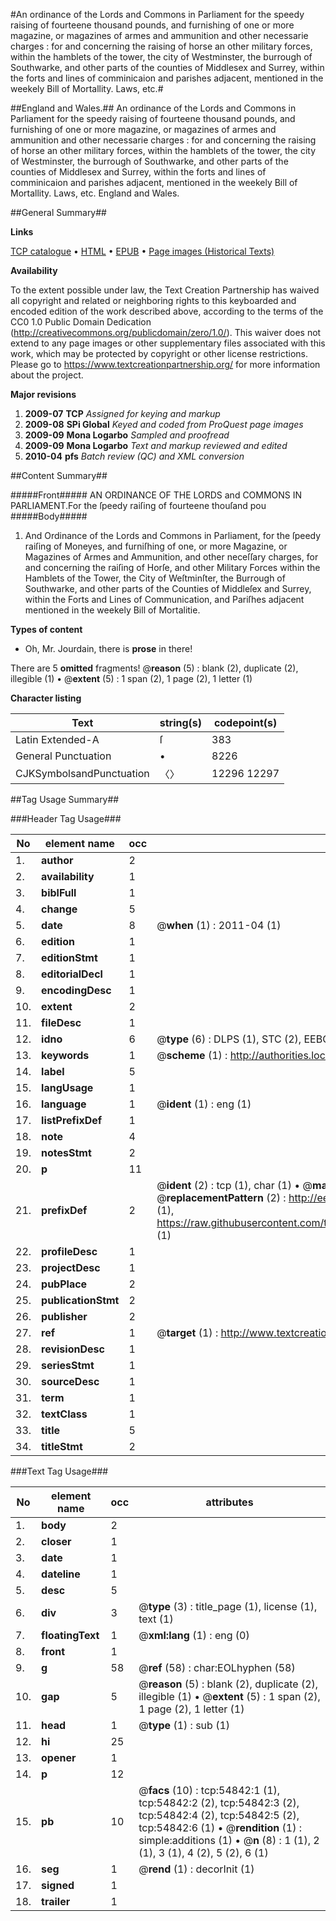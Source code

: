 #An ordinance of the Lords and Commons in Parliament for the speedy raising of fourteene thousand pounds, and furnishing of one or more magazine, or magazines of armes and ammunition and other necessarie charges : for and concerning the raising of horse an other military forces, within the hamblets of the tower, the city of Westminster, the burrough of Southwarke, and other parts of the counties of Middlesex and Surrey, within the forts and lines of comminicaion and parishes adjacent, mentioned in the weekely Bill of Mortallity. Laws, etc.#

##England and Wales.##
An ordinance of the Lords and Commons in Parliament for the speedy raising of fourteene thousand pounds, and furnishing of one or more magazine, or magazines of armes and ammunition and other necessarie charges : for and concerning the raising of horse an other military forces, within the hamblets of the tower, the city of Westminster, the burrough of Southwarke, and other parts of the counties of Middlesex and Surrey, within the forts and lines of comminicaion and parishes adjacent, mentioned in the weekely Bill of Mortallity.
Laws, etc.
England and Wales.

##General Summary##

**Links**

[TCP catalogue](http://www.ota.ox.ac.uk/tcp/)  • 
[HTML](http://tei.it.ox.ac.uk/tcp/Texts-HTML/free/A69/A69943.html)  • 
[EPUB](http://tei.it.ox.ac.uk/tcp/Texts-EPUB/free/A69/A69943.epub) • 
[Page images (Historical Texts)](https://historicaltexts.jisc.ac.uk/eebo-12141499e)

**Availability**

To the extent possible under law, the Text Creation Partnership has waived all copyright and related or neighboring rights to this keyboarded and encoded edition of the work described above, according to the terms of the CC0 1.0 Public Domain Dedication (http://creativecommons.org/publicdomain/zero/1.0/). This waiver does not extend to any page images or other supplementary files associated with this work, which may be protected by copyright or other license restrictions. Please go to https://www.textcreationpartnership.org/ for more information about the project.

**Major revisions**

1. __2009-07__ __TCP__ *Assigned for keying and markup*
1. __2009-08__ __SPi Global__ *Keyed and coded from ProQuest page images*
1. __2009-09__ __Mona Logarbo__ *Sampled and proofread*
1. __2009-09__ __Mona Logarbo__ *Text and markup reviewed and edited*
1. __2010-04__ __pfs__ *Batch review (QC) and XML conversion*

##Content Summary##

#####Front#####
AN ORDINANCE OF THE LORDS and COMMONS IN PARLIAMENT.For the ſpeedy raiſing of fourteene thouſand pou
#####Body#####

1. And Ordinance of the Lords and Commons in Parliament, for the ſpeedy raiſing of Moneyes, and furniſhing of one, or more Magazine, or Magazines of Armes and Ammunition, and other neceſſary charges, for and concerning the raiſing of Horſe, and other Military Forces within the Hamblets of the Tower, the City of Weſtminſter, the Burrough of Southwarke, and other parts of the Counties of Middleſex and Surrey, within the Forts and Lines of Communication, and Pariſhes adjacent mentioned in the weekely Bill of Mortalitie.

**Types of content**

  * Oh, Mr. Jourdain, there is **prose** in there!

There are 5 **omitted** fragments! 
 @__reason__ (5) : blank (2), duplicate (2), illegible (1)  •  @__extent__ (5) : 1 span (2), 1 page (2), 1 letter (1)

**Character listing**


|Text|string(s)|codepoint(s)|
|---|---|---|
|Latin Extended-A|ſ|383|
|General Punctuation|•|8226|
|CJKSymbolsandPunctuation|〈〉|12296 12297|

##Tag Usage Summary##

###Header Tag Usage###

|No|element name|occ|attributes|
|---|---|---|---|
|1.|__author__|2||
|2.|__availability__|1||
|3.|__biblFull__|1||
|4.|__change__|5||
|5.|__date__|8| @__when__ (1) : 2011-04 (1)|
|6.|__edition__|1||
|7.|__editionStmt__|1||
|8.|__editorialDecl__|1||
|9.|__encodingDesc__|1||
|10.|__extent__|2||
|11.|__fileDesc__|1||
|12.|__idno__|6| @__type__ (6) : DLPS (1), STC (2), EEBO-CITATION (1), OCLC (1), VID (1)|
|13.|__keywords__|1| @__scheme__ (1) : http://authorities.loc.gov/ (1)|
|14.|__label__|5||
|15.|__langUsage__|1||
|16.|__language__|1| @__ident__ (1) : eng (1)|
|17.|__listPrefixDef__|1||
|18.|__note__|4||
|19.|__notesStmt__|2||
|20.|__p__|11||
|21.|__prefixDef__|2| @__ident__ (2) : tcp (1), char (1)  •  @__matchPattern__ (2) : ([0-9\-]+):([0-9IVX]+) (1), (.+) (1)  •  @__replacementPattern__ (2) : http://eebo.chadwyck.com/downloadtiff?vid=$1&page=$2 (1), https://raw.githubusercontent.com/textcreationpartnership/Texts/master/tcpchars.xml#$1 (1)|
|22.|__profileDesc__|1||
|23.|__projectDesc__|1||
|24.|__pubPlace__|2||
|25.|__publicationStmt__|2||
|26.|__publisher__|2||
|27.|__ref__|1| @__target__ (1) : http://www.textcreationpartnership.org/docs/. (1)|
|28.|__revisionDesc__|1||
|29.|__seriesStmt__|1||
|30.|__sourceDesc__|1||
|31.|__term__|1||
|32.|__textClass__|1||
|33.|__title__|5||
|34.|__titleStmt__|2||


###Text Tag Usage###

|No|element name|occ|attributes|
|---|---|---|---|
|1.|__body__|2||
|2.|__closer__|1||
|3.|__date__|1||
|4.|__dateline__|1||
|5.|__desc__|5||
|6.|__div__|3| @__type__ (3) : title_page (1), license (1), text (1)|
|7.|__floatingText__|1| @__xml:lang__ (1) : eng (0)|
|8.|__front__|1||
|9.|__g__|58| @__ref__ (58) : char:EOLhyphen (58)|
|10.|__gap__|5| @__reason__ (5) : blank (2), duplicate (2), illegible (1)  •  @__extent__ (5) : 1 span (2), 1 page (2), 1 letter (1)|
|11.|__head__|1| @__type__ (1) : sub (1)|
|12.|__hi__|25||
|13.|__opener__|1||
|14.|__p__|12||
|15.|__pb__|10| @__facs__ (10) : tcp:54842:1 (1), tcp:54842:2 (2), tcp:54842:3 (2), tcp:54842:4 (2), tcp:54842:5 (2), tcp:54842:6 (1)  •  @__rendition__ (1) : simple:additions (1)  •  @__n__ (8) : 1 (1), 2 (1), 3 (1), 4 (2), 5 (2), 6 (1)|
|16.|__seg__|1| @__rend__ (1) : decorInit (1)|
|17.|__signed__|1||
|18.|__trailer__|1||
